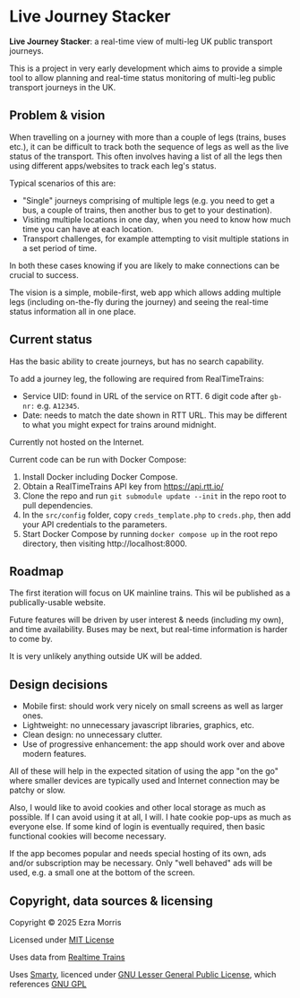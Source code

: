 # Live Journey Stacker

**Live Journey Stacker**: a real-time view of multi-leg UK public transport 
journeys.

This is a project in very early development which aims to provide a simple tool
to allow planning and real-time status monitoring of multi-leg public transport
journeys in the UK.

## Problem & vision ##

When travelling on a journey with more than a couple of legs (trains, buses 
etc.), it can be difficult to track both the sequence of legs as well as the 
live status of the transport. This often involves having a list of all the 
legs then using different apps/websites to track each leg's status.

Typical scenarios of this are:

* "Single" journeys comprising of multiple legs (e.g. you need to get a bus, a
  couple of trains, then another bus to get to your destination).
* Visiting multiple locations in one day, when you need to know how much time
  you can have at each location.
* Transport challenges, for example attempting to visit multiple stations in a
  set period of time.

In both these cases knowing if you are likely to make connections can be crucial
to success.

The vision is a simple, mobile-first, web app which allows adding multiple
legs (including on-the-fly during the journey) and seeing the real-time status
information all in one place.

## Current status ##

Has the basic ability to create journeys, but has no search capability.

To add a journey leg, the following are required from RealTimeTrains:
* Service UID: found in URL of the service on RTT. 6 digit code after `gb-nr:`
  e.g. `A12345`.
* Date: needs to match the date shown in RTT URL. This may be different to
  what you might expect for trains around midnight.

Currently not hosted on the Internet.

Current code can be run with Docker Compose:

1.  Install Docker including Docker Compose.
2.  Obtain a RealTimeTrains API key from https://api.rtt.io/
3.  Clone the repo and run `git submodule update --init` in the repo root to
    pull dependencies.
4.  In the `src/config` folder, copy `creds_template.php` to `creds.php`, then add 
    your API credentials to the parameters.
5.  Start Docker Compose by running `docker compose up` in the root repo 
    directory, then visiting http://localhost:8000.

## Roadmap ##

The first iteration will focus on UK mainline trains. This wil be published as a
publically-usable website.

Future features will be driven by user interest & needs (including my own), and 
time availability. Buses may be next, but real-time information is harder to come 
by.

It is very unlikely anything outside UK will be added.

## Design decisions ##

* Mobile first: should work very nicely on small screens as well as larger ones.
* Lightweight: no unnecessary javascript libraries, graphics, etc.
* Clean design: no unnecessary clutter.
* Use of progressive enhancement: the app should work over and above modern
  features.

All of these will help in the expected sitation of using the app "on the go"
where smaller devices are typically used and Internet connection may be patchy 
or slow.

Also, I would like to avoid cookies and other local storage as much as possible. 
If I can avoid using it at all, I will. I hate cookie pop-ups as much as
everyone else. If some kind of login is eventually required, then basic
functional cookies will become necessary.

If the app becomes popular and needs special hosting of its own, ads and/or
subscription may be necessary. Only "well behaved" ads will be used, e.g.
a small one at the bottom of the screen.

## Copyright, data sources & licensing ##

Copyright &copy; 2025 Ezra Morris

Licensed under [MIT License][1]

Uses data from [Realtime Trains][2]

Uses [Smarty][3], licenced under [GNU Lesser General Public License][4], which references [GNU GPL][5]


[1]: LICENSE
[2]: http://www.realtimetrains.co.uk/
[3]: https://github.com/smarty-php/smarty/tree/master
[4]: https://github.com/smarty-php/smarty/blob/master/LICENSE
[5]: https://www.gnu.org/licenses/gpl-3.0.en.html

